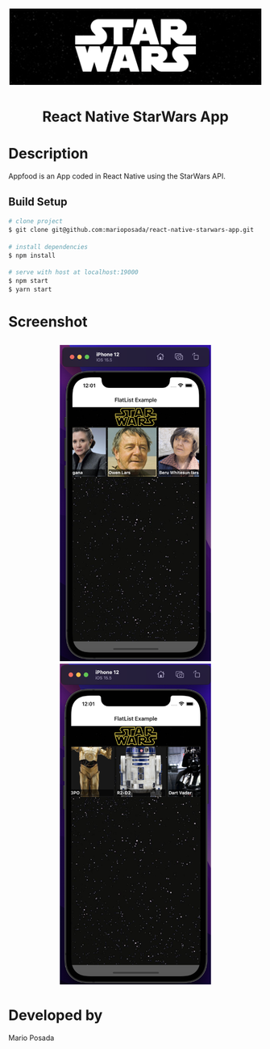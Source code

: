 <h1 align="center"> <img width="500" src="https://github.com/marioposada/assets/blob/main/starwars/header.png" /> </h1>
<h1 align="center">  React Native StarWars App  </h1>

# Description
Appfood is an App coded in React Native using the StarWars API.

## Build Setup

``` bash
# clone project
$ git clone git@github.com:marioposada/react-native-starwars-app.git

# install dependencies
$ npm install

# serve with host at localhost:19000
$ npm start
$ yarn start
```
# Screenshot
<h2 align="center"> <img width="300" src="https://github.com/marioposada/assets/blob/main/starwars/imagen1.png" /> <img width="300" src="https://github.com/marioposada/assets/blob/main/starwars/Imagen2.png" /></h2>
                       
                       
# Developed by 
Mario Posada
